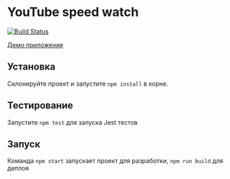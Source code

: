 YouTube speed watch
===================

[![Build Status](https://travis-ci.org/naffiq/youtube-speed-watch.svg?branch=master)](https://travis-ci.org/naffiq/youtube-speed-watch)

[Демо приложения](http://youtube-speed-watch.naffiq.com/)

## Установка

Склонируйте проект и запустите `npm install` в корне.

## Тестирование

Запустите `npm test` для запуска Jest тестов

## Запуск

Команда `npm start` запускает проект для разработки, `npm run build`
для деплоя
